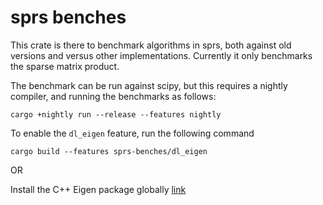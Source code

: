 # sprs benches

This crate is there to benchmark algorithms in sprs, both against old versions
and versus other implementations. Currently it only benchmarks the sparse matrix
product.

The benchmark can be run against scipy, but this requires a nightly compiler,
and running the benchmarks as follows:

```
cargo +nightly run --release --features nightly
```

To enable the `dl_eigen` feature, run the following command

```
cargo build --features sprs-benches/dl_eigen
```
OR

Install the C++ Eigen package globally [link](https://gitlab.com/libeigen/eigen/-/blob/master/INSTALL?ref_type=heads)
